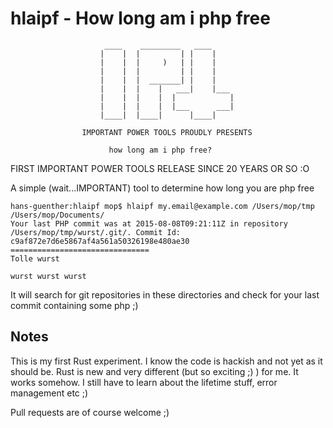 # hlaipf - How long am i php free

```
                     ____    _________   ____
                    |    |  |         | |    |
                    |    |  |     )   | |    |
                    |    |  |         | |    |
                    |    |  |  _______| |    |
                    |    |  |    |   ___|    |___
                    |    |  |    |  |            |
                    |    |  |    |  |___      ___|
                    |____|  |____|      |____|

                IMPORTANT POWER TOOLS PROUDLY PRESENTS

                      how long am i php free?
```

FIRST IMPORTANT POWER TOOLS RELEASE SINCE 20 YEARS OR SO :O

A simple (wait...IMPORTANT) tool to determine how long you are php free

```
hans-guenther:hlaipf mop$ hlaipf my.email@example.com /Users/mop/tmp /Users/mop/Documents/
Your last PHP commit was at 2015-08-08T09:21:11Z in repository /Users/mop/tmp/wurst/.git/. Commit Id: c9af872e7d6e5867af4a561a50326198e480ae30
===============================
Tolle wurst

wurst wurst wurst
```

It will search for git repositories in these directories and check for your last commit containing some php ;)

## Notes

This is my first Rust experiment. I know the code is hackish and not yet as it should be. Rust is new and very different (but so exciting ;) ) for me. It works somehow. I still have to learn about the lifetime stuff, error management etc ;)

Pull requests are of course welcome ;)
